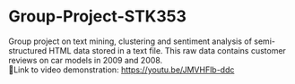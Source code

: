 # Group-Project-STK353
Group project on text mining, clustering and sentiment analysis of semi-structured HTML data stored in a text file. This raw data contains customer reviews on car models in 2009 and 2008. 
<br>
🔗Link to video demonstration: https://youtu.be/JMVHFlb-ddc
